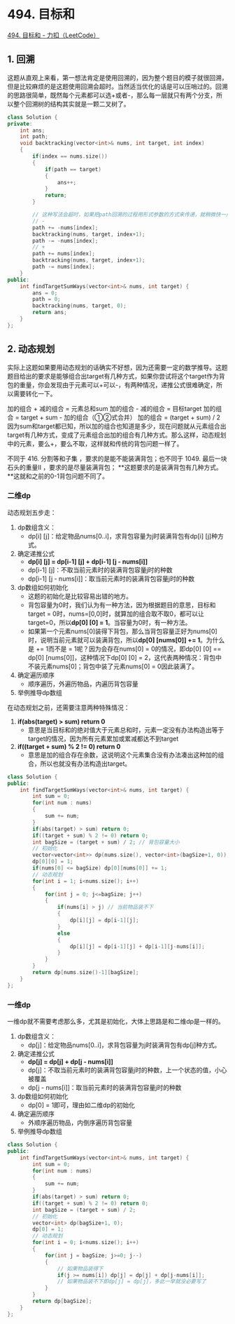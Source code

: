 # 494. 目标和

[494. 目标和 - 力扣（LeetCode）](https://leetcode.cn/problems/target-sum/)



## 1. 回溯

这题从直观上来看，第一想法肯定是使用回溯的，因为整个题目的模子就很回溯，但是比较麻烦的是这题使用回溯会超时。当然适当优化的话是可以压哨过的。回溯的思路很简单，既然每个元素都可以选+或者-，那么每一层就只有两个分支，所以整个回溯树的结构其实就是一颗二叉树了。

```c++
class Solution {
private:
    int ans;
    int path;
    void backtracking(vector<int>& nums, int target, int index)
    {
        if(index == nums.size())
        {
            if(path == target)
            {
                ans++;
            }
            return;
        }

        // 这种写法会超时，如果把path回溯的过程用形式参数的方式来传递，就稍微快一点，刚好可以ac
        // -
        path += -nums[index];
        backtracking(nums, target, index+1);
        path -= -nums[index];
        // +
        path += nums[index];
        backtracking(nums, target, index+1);
        path -= nums[index]; 
    }
public:
    int findTargetSumWays(vector<int>& nums, int target) {
        ans = 0;
        path = 0;
        backtracking(nums, target, 0);
        return ans;
    }
};
```



## 2. 动态规划

实际上这题如果要用动态规划的话确实不好想，因为还需要一定的数学推导。这题题目给出的要求是能够组合出target有几种方式，如果你尝试将这个target作为背包的重量，你会发现由于元素可以+可以-，有两种情况，递推公式很难确定，所以需要转化一下。

加的组合 + 减的组合 = 元素总和sum
加的组合 - 减的组合 = 目标target
加的组合 = target + sum - 加的组合（①②式合并）
加的组合 = (target + sum) / 2
因为sum和target都已知，所以加的组合也知道是多少，现在问题就从元素组合出target有几种方式，变成了元素组合出加的组合有几种方式。那么这样，动态规划中的元素，要么+，要么不取，这样就和传统的背包问题一样了。

不同于 416. 分割等和子集 ，要求的是能不能装满背包；也不同于 1049. 最后一块石头的重量Ⅱ ，要求的是尽量装满背包；
**这题要求的是装满背包有几种方式。**这就和之前的0-1背包问题不同了。



### 二维dp

动态规划五步走：

1. dp数组含义：
   - dp[i] [j]：给定物品nums[0..i]，求背包容量为j时装满背包有dp[i] [j]种方式。
2. 确定递推公式
   - **dp[i] [j] = dp[i-1] [j] + dp[i-1] [j - nums[i]]**
   - dp[i-1] [j]：不取当前元素时的装满背包容量j时的种数
   - dp[i-1] [j - nums[i]]：取当前元素时的装满背包容量j时的种数
3. dp数组如何初始化
   - 这题的初始化是比较容易出错的地方。
   - 背包容量为0时，我们认为有一种方法，因为根据题目的意思，目标和target = 0时，nums=[0,0]时，就算加的组合取不取0，都可以让target=0，所以**dp[0] [0] = 1**。当容量为0时，有一种方法。
   - 如果第一个元素nums[0]装得下背包，那么当背包容量正好为nums[0]时，说明当前元素就可以装满背包，所以**dp[0] [nums[0]] += 1**。为什么是 += 1而不是 = 1呢？因为会存在nums[0] = 0的情况，即dp[0] [0] == dp[0] [nums[0]]，这种情况下dp[0] [0] = 2，这代表两种情况：背包中不装元素nums[0]；背包中装了元素nums[0] = 0因此装满了。
4. 确定遍历顺序
   - 顺序遍历，外遍历物品，内遍历背包容量
5. 举例推导dp数组

在动态规划之前，还需要注意两种特殊情况：

1. **if(abs(target) > sum) return 0**
   - 意思是当目标和的绝对值大于元素总和时，元素一定没有办法构造出等于target的情况，因为所有元素累加或累减都达不到target
2. **if((target + sum) % 2 != 0) return 0**
   - 意思是加的组合存在余数，这说明这个元素集合没有办法凑出这种加的组合，所以也就没有办法构造出target。

```c++
class Solution {
public:
    int findTargetSumWays(vector<int>& nums, int target) {
        int sum = 0;
        for(int num : nums)
        {
            sum += num;
        }
        if(abs(target) > sum) return 0;
        if((target + sum) % 2 != 0) return 0;
        int bagSize = (target + sum) / 2; // 背包容量大小
        // 初始化
        vector<vector<int>> dp(nums.size(), vector<int>(bagSize+1, 0));
        dp[0][0] = 1;
        if(nums[0] <= bagSize) dp[0][nums[0]] += 1;
        // 动态规划
        for(int i = 1; i<nums.size(); i++)
        {
            for(int j = 0; j<=bagSize; j++)
            {
                if(nums[i] > j) // 当前物品装不下
                {
                    dp[i][j] = dp[i-1][j];
                }
                else
                {
                    dp[i][j] = dp[i-1][j] + dp[i-1][j-nums[i]];
                }
            }
        }
        return dp[nums.size()-1][bagSize];
    }
};
```



### 一维dp

一维dp就不需要考虑那么多，尤其是初始化，大体上思路是和二维dp是一样的。

1. dp数组含义：
   - dp[j]：给定物品nums[0..i]，求背包容量为j时装满背包有dp[j]种方式。
2. 确定递推公式
   - **dp[j] = dp[j] + dp[j - nums[i]]**
   - dp[j]：不取当前元素时的装满背包容量j时的种数，上一个状态的值，小心被覆盖
   - dp[j - nums[i]]：取当前元素时的装满背包容量j时的种数
3. dp数组如何初始化
   - dp[0] = 1即可，理由如二维dp的初始化
4. 确定遍历顺序
   - 外顺序遍历物品，内倒序遍历背包容量
5. 举例推导dp数组

```c++
class Solution {
public:
    int findTargetSumWays(vector<int>& nums, int target) {
        int sum = 0;
        for(int num : nums)
        {
            sum += num;
        }
        if(abs(target) > sum) return 0;
        if((target + sum) % 2 != 0) return 0;
        int bagSize = (target + sum) / 2;
        // 初始化
        vector<int> dp(bagSize+1, 0);
        dp[0] = 1;
        // 动态规划
        for(int i = 0; i<nums.size(); i++)
        {
            for(int j = bagSize; j>=0; j--)
            {
                // 如果物品装得下
                if(j >= nums[i]) dp[j] = dp[j] + dp[j-nums[i]];
                // 如果物品装不下即dp[j] = dp[j]，多此一举就没必要写了
            }
        }
        return dp[bagSize];
    }
};
```

